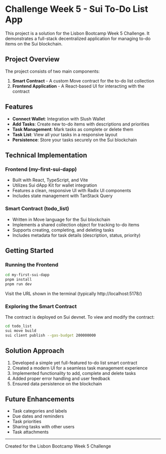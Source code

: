 # Challenge Week 5 - Sui To-Do List App

This project is a solution for the Lisbon Bootcamp Week 5 Challenge. It demonstrates a full-stack decentralized application for managing to-do items on the Sui blockchain.

## Project Overview

The project consists of two main components:

1. **Smart Contract** - A custom Move contract for the to-do list collection
2. **Frontend Application** - A React-based UI for interacting with the contract

## Features

- **Connect Wallet**: Integration with Slush Wallet
- **Add Tasks**: Create new to-do items with descriptions and priorities
- **Task Management**: Mark tasks as complete or delete them
- **Task List**: View all your tasks in a responsive layout
- **Persistence**: Store your tasks securely on the Sui blockchain

## Technical Implementation

### Frontend (my-first-sui-dapp)

- Built with React, TypeScript, and Vite
- Utilizes Sui dApp Kit for wallet integration
- Features a clean, responsive UI with Radix UI components
- Includes state management with TanStack Query

### Smart Contract (todo_list)

- Written in Move language for the Sui blockchain
- Implements a shared collection object for tracking to-do items
- Supports creating, completing, and deleting tasks
- Includes metadata for task details (description, status, priority)

## Getting Started

### Running the Frontend

```bash
cd my-first-sui-dapp
pnpm install
pnpm run dev
```

Visit the URL shown in the terminal (typically http://localhost:5178/)

### Exploring the Smart Contract

The contract is deployed on Sui devnet. To view and modify the contract:
```bash
cd todo_list
sui move build
sui client publish --gas-budget 200000000
```

## Solution Approach

1. Developed a simple yet full-featured to-do list smart contract
2. Created a modern UI for a seamless task management experience
3. Implemented functionality to add, complete and delete tasks
4. Added proper error handling and user feedback
5. Ensured data persistence on the blockchain

## Future Enhancements

- Task categories and labels
- Due dates and reminders
- Task priorities
- Sharing tasks with other users
- Task attachments

---

Created for the Lisbon Bootcamp Week 5 Challenge
